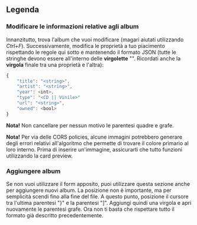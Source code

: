 ## Legenda

### Modificare le informazioni relative agli album

Innanzitutto, trova l'album che vuoi modificare (magari aiutati utilizzando _Ctrl+F_). Successivamente, modifica le proprietà a tuo piacimento rispettando le regole qui sotto e mantenendo il formato JSON (tutte le stringhe devono essere all'interno delle **virgolette** "". Ricordati anche la **virgola** finale tra una proprietà e l'altra):

```javascript
{
    "title": "<string>",
    "artist": "<string>",
    "year": <int>,
    "type": "<CD || Vinile>"
    "url": "<string>",
    "owned": <bool>
}
```

**Nota!** Non cancellare per nessun motivo le parentesi quadre e grafe.

**Nota!** Per via delle CORS policies, alcune immagini potrebbero generare degli errori relativi all'algoritmo che permette di trovare il colore primario al loro interno. Prima di inserire un'immagine, assicurarti che tutto funzioni utilizzando la card preview.

### Aggiungere album

Se non vuoi utilizzare il form apposito, puoi utilizzare questa sezione anche per aggiungere nuovi album. La posizione non è importante, ma per semplicità scendi fino alla fine del file. A questo punto, posizione il cursore tra l'ultima parentesi "}" e la parentesi "]". Aggiungi quindi una virgola e apri nuovamente le parentesi grafe. Ora non ti basta che rispettare tutto il formato già descritto precedentemente.
